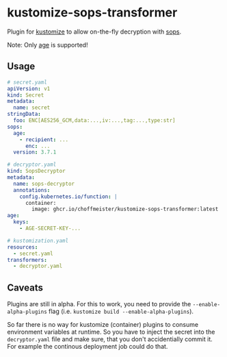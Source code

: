 # kustomize-sops-transformer

Plugin for [kustomize](https://kubectl.docs.kubernetes.io/installation/kustomize/) to allow on-the-fly decryption with [sops](https://github.com/mozilla/sops).

Note: Only [age](https://github.com/FiloSottile/age) is supported!

## Usage

```yaml
# secret.yaml
apiVersion: v1
kind: Secret
metadata:
  name: secret
stringData:
  foo: ENC[AES256_GCM,data:...,iv:...,tag:...,type:str]
sops:
  age:
    - recipient: ...
      enc: ...
  version: 3.7.1

# decryptor.yaml
kind: SopsDecryptor
metadata:
  name: sops-decryptor
  annotations:
    config.kubernetes.io/function: |
      container:
        image: ghcr.io/choffmeister/kustomize-sops-transformer:latest
age:
  keys:
    - AGE-SECRET-KEY-...

# kustomization.yaml
resources:
  - secret.yaml
transformers:
  - decryptor.yaml
```

## Caveats

Plugins are still in alpha. For this to work, you need to provide the `--enable-alpha-plugins` flag (i.e. `kustomize build --enable-alpha-plugins`).

So far there is no way for kustomize (container) plugins to consume environment variables at runtime. So you have to inject the secret into the `decryptor.yaml` file and make sure, that you don't accidentially commit it. For example the continous deployment job could do that.
